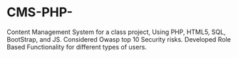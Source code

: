 # CMS-PHP-
Content Management System for a class project, Using PHP, HTML5, SQL, BootStrap, and JS. Considered Owasp top 10 Security risks.
Developed Role Based Functionality for different types of users. 
